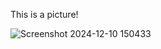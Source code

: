 This is a picture!



![Screenshot 2024-12-10 150433](https://github.com/user-attachments/assets/3c67d6e1-2eb2-4a8a-ae3a-f9557ea73d09)
